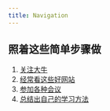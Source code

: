 ```yaml
---
title: Navigation
---
```


## 照着这些简单步骤做
1.  [关注大牛](#follow-cool-people)
2.  [经常看这些好网站](#find-the-best-sources)
3.  [参加各种会议](#attend-conferences)
4.  [总结出自己的学习方法](#get-your-own-sources)